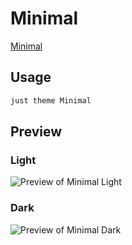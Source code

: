# Minimal

[Minimal](https://twitter.com/kepano)

## Usage

```bash
just theme Minimal
```

## Preview

### Light

![Preview of Minimal Light](preview-light.png)

### Dark

![Preview of Minimal Dark](preview-dark.png)
